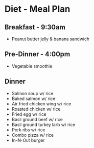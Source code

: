 # Diet - Meal Plan

## Breakfast - 9:30am
- Peanut butter jelly & banana sandwich

## Pre-Dinner - 4:00pm
- Vegetable smoothie

## Dinner
- Salmon soup w/ rice
- Baked salmon w/ rice
- Air fried chicken wing w/ rice
- Roasted chicken w/ rice
- Fried egg w/ rice
- Basil ground beef w/ rice
- Basil ground turkey larb w/ rice
- Pork ribs w/ rice
- Combo pizza w/ rice
- In-N-Out burger

